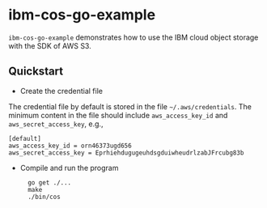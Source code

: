 # ibm-cos-go-example

``ibm-cos-go-example`` demonstrates how to use the IBM cloud object storage with the SDK of AWS S3.

## Quickstart

 - Create the credential file

 The credential file by default is stored in the file ``~/.aws/credentials``. The minimum content in the file should include ``aws_access_key_id`` and ``aws_secret_access_key``, e.g.,
```
[default]
aws_access_key_id = orn46373ugd656
aws_secret_access_key = EprhiehdugugeuhdsgduiwheudrlzabJFrcubg83b
```

 - Compile and run the program

         go get ./...
         make
         ./bin/cos
